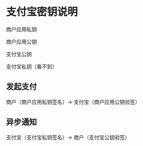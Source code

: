# 支付宝密钥说明

商户应用私钥

商户应用公钥

支付宝公钥

支付宝私钥（看不到）

## 发起支付
商户（商户应用私钥签名）-> 支付宝（商户应用公钥验签）

## 异步通知
支付宝（支付宝私钥签名）-> 商户（支付宝公钥验签）
